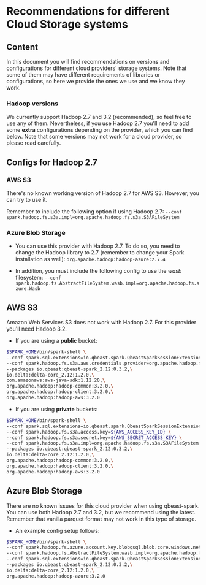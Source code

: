 # Recommendations for different Cloud Storage systems

## Content
In this document you will find recommendations on versions and configurations for different cloud providers' storage systems.
Note that some of them may have different requirements of libraries or configurations, so here we provide the ones
we use and we know they work.

### Hadoop versions
We currently support Hadoop 2.7 and 3.2 (recommended), so feel free to use any of them.
Nevertheless, if you use Hadoop 2.7 you'll need to add some **extra** configurations depending on the provider, which you can find below.
Note that some versions may not work for a cloud provider, so please read carefully.

## Configs for Hadoop 2.7

### AWS S3

There's no known working version of Hadoop 2.7 for AWS S3. However, you can try to use it.

Remember to include the following option if using Hadoop 2.7:
``` --conf spark.hadoop.fs.s3a.impl=org.apache.hadoop.fs.s3a.S3AFileSystem ```

### Azure Blob Storage

- You can use this provider with Hadoop 2.7. To do so, you need to change the Hadoop library to 2.7 (remember to change your Spark installation as well):
``` org.apache.hadoop:hadoop-azure:2.7.4 ```
 
- In addition, you must include the following config to use the _wasb_ filesystem:
``` --conf spark.hadoop.fs.AbstractFileSystem.wasb.impl=org.apache.hadoop.fs.azure.Wasb ```


## AWS S3
Amazon Web Services S3 does not work with Hadoop 2.7. For this provider you'll need Hadoop 3.2.

- If you are using a **public** bucket:
```bash
$SPARK_HOME/bin/spark-shell \
--conf spark.sql.extensions=io.qbeast.spark.QbeastSparkSessionExtension \
--conf spark.hadoop.fs.s3a.aws.credentials.provider=org.apache.hadoop.fs.s3a.AnonymousAWSCredentialsProvider \
--packages io.qbeast:qbeast-spark_2.12:0.3.2,\
io.delta:delta-core_2.12:1.2.0,\
com.amazonaws:aws-java-sdk:1.12.20,\
org.apache.hadoop:hadoop-common:3.2.0,\
org.apache.hadoop:hadoop-client:3.2.0,\
org.apache.hadoop:hadoop-aws:3.2.0
```
- If you are using **private** buckets:
```bash
$SPARK_HOME/bin/spark-shell \
--conf spark.sql.extensions=io.qbeast.spark.QbeastSparkSessionExtension \
--conf spark.hadoop.fs.s3a.access.key=${AWS_ACCESS_KEY_ID} \
--conf spark.hadoop.fs.s3a.secret.key=${AWS_SECRET_ACCESS_KEY} \
--conf spark.hadoop.fs.s3a.impl=org.apache.hadoop.fs.s3a.S3AFileSystem \
--packages io.qbeast:qbeast-spark_2.12:0.3.2,\
io.delta:delta-core_2.12:1.2.0,\
org.apache.hadoop:hadoop-common:3.2.0,\
org.apache.hadoop:hadoop-client:3.2.0,\
org.apache.hadoop:hadoop-aws:3.2.0
```

## Azure Blob Storage
There are no known issues for this cloud provider when using qbeast-spark. You can use both Hadoop 2.7 and 3.2, but we
recommend using the latest. Remember that vanilla parquet format may not work in this type of storage.

- An example config setup follows:
```bash
$SPARK_HOME/bin/spark-shell \
--conf spark.hadoop.fs.azure.account.key.blobqsql.blob.core.windows.net="${AZURE_BLOB_STORAGE_KEY}" \
--conf spark.hadoop.fs.AbstractFileSystem.wasb.impl=org.apache.hadoop.fs.azure.Wasb \
--conf spark.sql.extensions=io.qbeast.spark.QbeastSparkSessionExtension \
--packages io.qbeast:qbeast-spark_2.12:0.3.2,\
io.delta:delta-core_2.12:1.2.0,\
org.apache.hadoop:hadoop-azure:3.2.0
```
